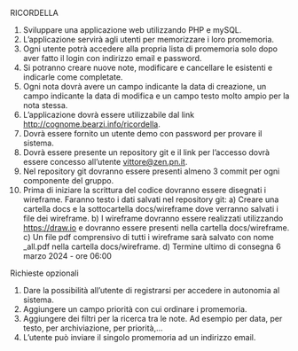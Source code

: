 RICORDELLA
1. Sviluppare una applicazione web utilizzando PHP e mySQL.
2. L’applicazione servirà agli utenti per memorizzare i loro promemoria.
3. Ogni utente potrà accedere alla propria lista di promemoria solo dopo aver fatto il login con indirizzo email e password.
4. Si potranno creare nuove note, modificare e cancellare le esistenti e indicarle come completate.
5. Ogni nota dovrà avere un campo indicante la data di creazione, un campo indicante la data
di modifica e un campo testo molto ampio per la nota stessa.
6. L’applicazione dovrà essere utilizzabile dal link http://cognome.bearzi.info/ricordella.
7. Dovrà essere fornito un utente demo con password per provare il sistema.
8. Dovrà essere presente un repository git e il link per l’accesso dovrà essere concesso all’utente vittore@zen.pn.it.
9. Nel repository git dovranno essere presenti almeno 3 commit per ogni componente del gruppo.
10. Prima di iniziare la scrittura del codice dovranno essere disegnati i wireframe. Faranno testo i dati salvati nel repository git:
  a) Creare una cartella docs e la sottocartella docs/wireframe dove verranno salvati i file dei wireframe.
  b) I wireframe dovranno essere realizzati utilizzando https://draw.io e dovranno essere
  presenti nella cartella docs/wireframe.
  c) Un file pdf comprensivo di tutti i wireframe sarà salvato con nome _all.pdf nella cartella
  docs/wireframe.
  d) Termine ultimo di consegna 6 marzo 2024 - ore 06:00

Richieste opzionali
1. Dare la possibilità all’utente di registrarsi per accedere in autonomia al sistema.
2. Aggiungere un campo priorità con cui ordinare i promemoria.
3. Aggiungere dei filtri per la ricerca tra le note. Ad esempio per data, per testo, per
archiviazione, per priorità,...
4. L’utente può inviare il singolo promemoria ad un indirizzo email.
